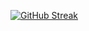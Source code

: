 [![GitHub Streak](https://streak-stats.demolab.com?user=AwMan3703&theme=prussian&hide_border=true&short_numbers=true)](https://git.io/streak-stats)
